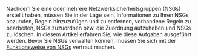Nachdem Sie eine oder mehrere Netzwerksicherheitsgruppen (NSGs) erstellt haben, müssen Sie in der Lage sein, Informationen zu Ihren NSGs abzurufen, Regeln hinzuzufügen und zu entfernen, vorhandene Regeln zu bearbeiten, NSGs zuzuordnen bzw. die Zuordnung aufzuheben und NSGs zu löschen. In diesem Artikel erfahren Sie, wie diese Aufgaben ausgeführt werden. Bevor Sie NSGs verwalten können, müssen Sie sich mit der [Funktionsweise von NSGs](../articles/virtual-network/virtual-networks-nsg.md) vertraut machen.

<!---HONumber=AcomDC_0323_2016-->